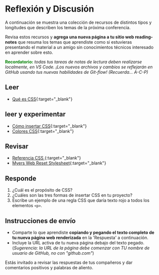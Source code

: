 # Reflexión y Discusión

A continuación se muestra una colección de recursos de distintos tipos y longitudes que describen los temas de la próxima conferencia.

Revisa estos recursos y **agrega una nueva página a tu sitio web reading-notes** que resuma los temas que aprendiste como si estuvieras presentando el material a un amigo sin conocimientos técnicos interesado en aprender sobre esto.

<strong style="color: green">Recordatorio:</strong> *todas tus tareas de notas de lectura deben realizarse localmente, en VS Code. ¡Los nuevos archivos y cambios se reflejarán en GitHub usando tus nuevas habilidades de Git-flow! (Recuerda... A-C-P)*

## Leer

* [Qué es CSS](https://developer.mozilla.org/es/docs/Learn/CSS/First_steps/What_is_CSS){:target="_blank"}

## leer y experimentar

* [Cómo insertar CSS](https://developer.mozilla.org/es/docs/Learn/Getting_started_with_the_web/CSS_basics){:target="_blank"}
* [Colores CSS](https://developer.mozilla.org/es/docs/Web/CSS/color){:target="_blank"}

## Revisar

* [Referencia CSS ](https://developer.mozilla.org/es/docs/Web/CSS/Reference){:target="_blank"}
* [Myers Web Reset Stylesheet](https://meyerweb.com/eric/tools/css/reset/){:target="_blank"}

## Responde


1. ¿Cuál es el propósito de CSS?
2. ¿Cuáles son las tres formas de insertar CSS en tu proyecto?
3. Escribe un ejemplo de una regla CSS que daría texto rojo a todos los elementos `<p>`.

## Instrucciones de envío

* Comparte lo que aprendiste **copiando y pegando el texto completo de tu nueva página web renderizada** en la 'Respuesta' a continuación.
* Incluye la URL activa de tu nueva página debajo del texto pegado. (*Sugerencia: la URL de la página debe comenzar con TU nombre de usuario de GitHub, no con "github.com"*)

Estás invitado a revisar las respuestas de tus compañeros y dar comentarios positivos y palabras de aliento.
